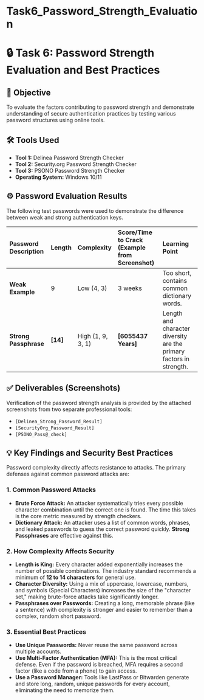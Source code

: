 # Task6_Password_Strength_Evaluation

# 🔒 Task 6: Password Strength Evaluation and Best Practices

## 🎯 Objective
To evaluate the factors contributing to password strength and demonstrate understanding of secure authentication practices by testing various password structures using online tools.

## 🛠️ Tools Used
* **Tool 1:** Delinea Password Strength Checker
* **Tool 2:** Security.org Password Strength Checker
* **Tool 3:** PSONO Password Strength Checker
* **Operating System:** Windows 10/11

## ⚙️ Password Evaluation Results

The following test passwords were used to demonstrate the difference between weak and strong authentication keys.

| Password Description | Length | Complexity | Score/Time to Crack (Example from Screenshot) | Learning Point |
| :--- | :--- | :--- | :--- | :--- |
| **Weak Example** | 9 | Low (4, 3) | 3 weeks | Too short, contains common dictionary words. |
| **Strong Passphrase** | **[14]** | High (1, 9, 3, 1) | **[6055437 Years]** | Length and character diversity are the primary factors in strength. |

## ✅ Deliverables (Screenshots)

Verification of the password strength analysis is provided by the attached screenshots from two separate professional tools:

* `[Delinea_Strong_Password_Result]`
* `[SecurityOrg_Password_Result]`
* `[PSONO_Pass@_check]`

## 💡 Key Findings and Security Best Practices

Password complexity directly affects resistance to attacks. The primary defenses against common password attacks are:

### 1. Common Password Attacks
* **Brute Force Attack:** An attacker systematically tries every possible character combination until the correct one is found. The time this takes is the core metric measured by strength checkers.
* **Dictionary Attack:** An attacker uses a list of common words, phrases, and leaked passwords to guess the correct password quickly. **Strong Passphrases** are effective against this.

### 2. How Complexity Affects Security
* **Length is King:** Every character added exponentially increases the number of possible combinations. The industry standard recommends a minimum of **12 to 14 characters** for general use.
* **Character Diversity:** Using a mix of uppercase, lowercase, numbers, and symbols (Special Characters) increases the size of the "character set," making brute-force attacks take significantly longer.
* **Passphrases over Passwords:** Creating a long, memorable phrase (like a sentence) with complexity is stronger and easier to remember than a complex, random short password.

### 3. Essential Best Practices
* **Use Unique Passwords:** Never reuse the same password across multiple accounts.
* **Use Multi-Factor Authentication (MFA):** This is the most critical defense. Even if the password is breached, MFA requires a second factor (like a code from a phone) to gain access.
* **Use a Password Manager:** Tools like LastPass or Bitwarden generate and store long, random, unique passwords for every account, eliminating the need to memorize them.
